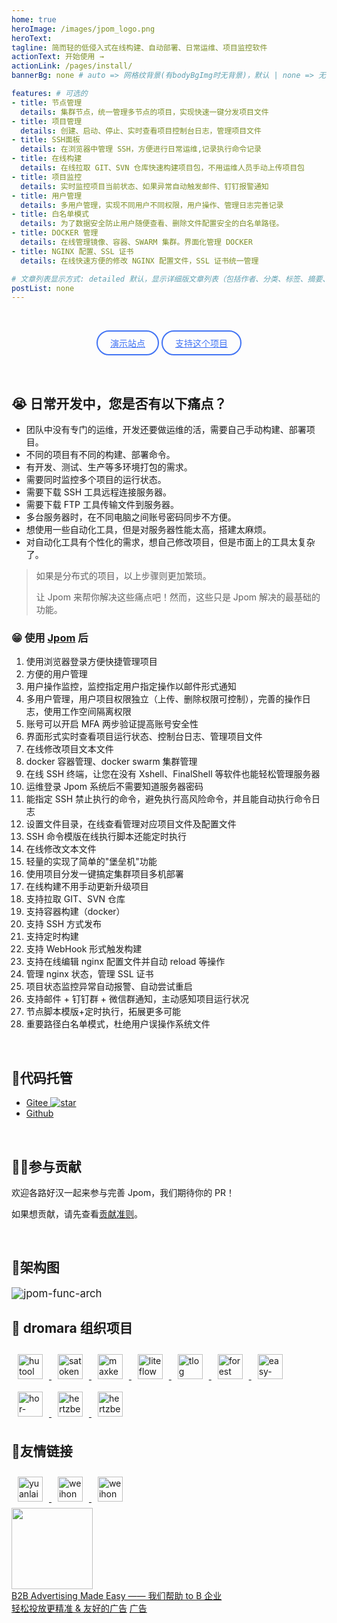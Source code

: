 ```yaml
---
home: true
heroImage: /images/jpom_logo.png
heroText: 
tagline: 简而轻的低侵入式在线构建、自动部署、日常运维、项目监控软件
actionText: 开始使用 →
actionLink: /pages/install/
bannerBg: none # auto => 网格纹背景(有bodyBgImg时无背景)，默认 | none => 无 | '大图地址' | background: 自定义背景样式       提示：如发现文本颜色不适应你的背景时可以到palette.styl修改$bannerTextColor变量

features: # 可选的
- title: 节点管理
  details: 集群节点，统一管理多节点的项目，实现快速一键分发项目文件
- title: 项目管理
  details: 创建、启动、停止、实时查看项目控制台日志，管理项目文件
- title: SSH面板
  details: 在浏览器中管理 SSH，方便进行日常运维,记录执行命令记录
- title: 在线构建
  details: 在线拉取 GIT、SVN 仓库快速构建项目包，不用运维人员手动上传项目包
- title: 项目监控
  details: 实时监控项目当前状态、如果异常自动触发邮件、钉钉报警通知
- title: 用户管理
  details: 多用户管理，实现不同用户不同权限，用户操作、管理日志完善记录
- title: 白名单模式
  details: 为了数据安全防止用户随便查看、删除文件配置安全的白名单路径。
- title: DOCKER 管理
  details: 在线管理镜像、容器、SWARM 集群。界面化管理 DOCKER 
- title: NGINX 配置、SSL 证书
  details: 在线快速方便的修改 NGINX 配置文件，SSL 证书统一管理

# 文章列表显示方式: detailed 默认，显示详细版文章列表（包括作者、分类、标签、摘要、分页等）| simple => 显示简约版文章列表（仅标题和日期）| none 不显示文章列表
postList: none
---
```


<br/>

<p align="center">
  <a class="become-sponsor" href="https://jpom.keepbx.cn?from=site-middle">演示站点</a>
  <a class="become-sponsor" href="/pages/praise/">支持这个项目</a>
</p>

<style>
.become-sponsor{
  padding: 8px 20px;
  display: inline-block;
  color: #4274F4;
  border-radius: 30px;
  box-sizing: border-box;
  border: 2px solid #4274F4;
}
</style>

<br/>

## 😭 日常开发中，您是否有以下痛点？

- 团队中没有专门的运维，开发还要做运维的活，需要自己手动构建、部署项目。
- 不同的项目有不同的构建、部署命令。
- 有开发、测试、生产等多环境打包的需求。
- 需要同时监控多个项目的运行状态。
- 需要下载 SSH 工具远程连接服务器。
- 需要下载 FTP 工具传输文件到服务器。
- 多台服务器时，在不同电脑之间账号密码同步不方便。
- 想使用一些自动化工具，但是对服务器性能太高，搭建太麻烦。
- 对自动化工具有个性化的需求，想自己修改项目，但是市面上的工具太复杂了。

> 如果是分布式的项目，以上步骤则更加繁琐。
>
> 让 Jpom 来帮你解决这些痛点吧！然而，这些只是 Jpom 解决的最基础的功能。

### 😁 使用 [Jpom](https://gitee.com/dromara/Jpom) 后

1. 使用浏览器登录方便快捷管理项目
2. 方便的用户管理
  1. 用户操作监控，监控指定用户指定操作以邮件形式通知
  2. 多用户管理，用户项目权限独立（上传、删除权限可控制），完善的操作日志，使用工作空间隔离权限
  3. 账号可以开启 MFA 两步验证提高账号安全性
3. 界面形式实时查看项目运行状态、控制台日志、管理项目文件
  1. 在线修改项目文本文件
4. docker 容器管理、docker swarm 集群管理
5. 在线 SSH 终端，让您在没有 Xshell、FinalShell 等软件也能轻松管理服务器
  1. 运维登录 Jpom 系统后不需要知道服务器密码
  2. 能指定 SSH 禁止执行的命令，避免执行高风险命令，并且能自动执行命令日志
  3. 设置文件目录，在线查看管理对应项目文件及配置文件
  4. SSH 命令模版在线执行脚本还能定时执行
  5. 在线修改文本文件
  6. 轻量的实现了简单的"堡垒机"功能
6. 使用项目分发一键搞定集群项目多机部署
7. 在线构建不用手动更新升级项目
  1. 支持拉取 GIT、SVN 仓库
  2. 支持容器构建（docker）
  3. 支持 SSH 方式发布
  4. 支持定时构建
  5. 支持 WebHook 形式触发构建
8. 支持在线编辑 nginx 配置文件并自动 reload 等操作
  1. 管理 nginx 状态，管理 SSL 证书
9. 项目状态监控异常自动报警、自动尝试重启
  1. 支持邮件 + 钉钉群 + 微信群通知，主动感知项目运行状况
10. 节点脚本模版+定时执行，拓展更多可能
11. 重要路径白名单模式，杜绝用户误操作系统文件


<br/>

## 🏡代码托管

- [Gitee ![star](https://gitee.com/dromara/Jpom/badge/star.svg?theme=gvp)](https://gitee.com/dromara/Jpom/)
- [Github](https://github.com/dromara/Jpom)

<br/>

## 💪🏻参与贡献

欢迎各路好汉一起来参与完善 Jpom，我们期待你的 PR！

如果想贡献，请先查看[贡献准则](/pages/ae4dd5/)。

<br/>

## 🍭架构图

<img :src="$withBase('/images/jpom-func-arch.jpg')" style="zoom: 120%" alt="jpom-func-arch">

<br/>

## 🤝 dromara 组织项目
<span style="width: 150px;flex:1;text-align: left">
    <a href="https://hutool.cn/" target="_blank">
        <img :src="$withBase('/images/friends/hutool-logo.png')" class="no-zoom" style="height:40px;max-width:150px;margin: 10px;" alt="hutool">
    </a>
</span>
<span style="width: 150px;text-align: left">
    <a href="http://sa-token.dev33.cn/" target="_blank">
        <img :src="$withBase('/images/friends/satoken-logo.png')" class="no-zoom" style="height:40px;max-width:150px;margin: 10px;" alt="satoken">
    </a>
</span>
<span style="width: 150px;text-align: left">
    <a href="https://www.maxkey.top/" target="_blank">
        <img :src="$withBase('/images/friends/maxkey.png')" class="no-zoom" style="height:40px;max-width:150px;margin: 10px;" alt="maxkey">
    </a>
</span>
<span style="width: 150px;text-align: left">
    <a href="https://liteflow.yomahub.com/" target="_blank">
        <img :src="$withBase('/images/friends/liteflow-logo.png')" class="no-zoom" style="height:40px;max-width:170px;margin: 10px;" alt="liteflow">
    </a>
</span>
<span style="width: 150px;text-align: left">
    <a href="https://tlog.yomahub.com/" target="_blank">
        <img :src="$withBase('/images/friends/tlog-logo.png')" class="no-zoom" style="height:40px;max-width:150px;margin: 10px;" alt="tlog">
    </a>
</span>
<span style="width: 150px;text-align: left">
    <a href="https://forest.dtflyx.com/" target="_blank">
        <img :src="$withBase('/images/friends/forest-logo.png')" class="no-zoom" style="height:40px;max-width:150px;margin: 10px;" alt="forest">
    </a>
</span>
<span style="width: 150px;text-align: left">
    <a href="https://easy-es.cn/" target="_blank">
        <img :src="$withBase('/images/friends/easy-es.png')" class="no-zoom" style="height:40px;max-width:150px;margin: 10px;" alt="easy-es">
    </a>
</span>
<span style="width: 150px;text-align: left">
    <a href="https://su.usthe.com/" target="_blank">
        <img :src="$withBase('/images/friends/hor-brand128.png')" class="no-zoom" style="height:40px;max-width:150px;margin: 10px;" alt="hor-brand128">
    </a>
</span>
<span style="width: 150px;text-align: left">
    <a href="https://hertzbeat.com/" target="_blank">
        <img :src="$withBase('/images/friends/hertzbeat_brand.jpg')" class="no-zoom" style="height:40px;max-width:150px;margin: 10px;" alt="hertzbeat">
    </a>
</span>
<span style="width: 150px;text-align: left">
    <a href="https://gitee.com/dromara/northstar" target="_blank">
        <img :src="$withBase('/images/friends/northstar_logo.png')" class="no-zoom" style="height:40px;max-width:150px;margin: 10px;" alt="hertzbeat">
    </a>
</span>

## 🧲友情链接
<span style="width: 150px;text-align: left">
    <a href="https://shop108037867.taobao.com" target="_blank">
        <img :src="$withBase('/images/friends/yuanlaiyishe.png')" class="no-zoom" style="height:40px;max-width:150px;margin: 10px;" alt="yuanlaiyishe">
    </a>
</span>
<span style="width: 150px;text-align: left">
    <a href="https://weihongbin.com/" target="_blank">
        <img :src="$withBase('/images/friends/weihongbin.png')" class="no-zoom" style="height:40px;max-width:150px;margin: 10px;" alt="weihongbin">
    </a>
</span>
<span style="width: 150px;text-align: left">
    <a href="https://www.wxy97.com/" target="_blank">
        <img :src="$withBase('/images/friends/wxy97.png')" class="no-zoom" style="height:40px;max-width:150px;margin: 10px;" alt="weihongbin">
    </a>
</span>


<div class="wwads-cn wwads-horizontal" style="max-width:350px;"> <link rel="stylesheet" href="https://cdn.wwads.cn/css/wwads.css">
<a href="https://wwads.cn?aff_id=217" class="wwads-img" target="_blank" rel="nofollow">
<img src="https://cdn.wwads.cn/images/placeholder/wwads-friendly-ads.png" width="130" ></a>
<div class="wwads-content"><a href="https://wwads.cn?aff_id=217" class="wwads-text" target="_blank" rel="nofollow" >B2B Advertising Made Easy —— 我们帮助 to B 企业轻松投放更精准 & 友好的广告</a>
<a href="https://wwads.cn?aff_id=217" class="wwads-poweredby" title="万维广告——让广告交易像网购一样简单" target="_blank" rel="nofollow"><img class="wwads-logo"><span class="wwads-logo-text">广告</span></a> </div></div>

<div style="padding-bottom:20px;"></div>